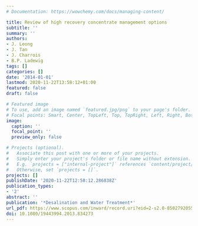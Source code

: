 ```yaml
---
# Documentation: https://wowchemy.com/docs/managing-content/

title: Review of high recovery concentrate management options
subtitle: ''
summary: ''
authors:
- J. Leong
- J. Tan
- J. Charrois
- B.P. Ladewig
tags: []
categories: []
date: '2014-01-01'
lastmod: 2020-11-22T13:58:12+01:00
featured: false
draft: false

# Featured image
# To use, add an image named `featured.jpg/png` to your page's folder.
# Focal points: Smart, Center, TopLeft, Top, TopRight, Left, Right, BottomLeft, Bottom, BottomRight.
image:
  caption: ''
  focal_point: ''
  preview_only: false

# Projects (optional).
#   Associate this post with one or more of your projects.
#   Simply enter your project's folder or file name without extension.
#   E.g. `projects = ["internal-project"]` references `content/project/deep-learning/index.md`.
#   Otherwise, set `projects = []`.
projects: []
publishDate: '2020-11-22T12:58:12.286838Z'
publication_types:
- '2'
abstract: ''
publication: '*Desalination and Water Treatment*'
url_pdf: https://www.scopus.com/inward/record.uri?eid=2-s2.0-85027920552&doi=10.1080%2f19443994.2013.834273&partnerID=40&md5=2c979b72f3ef0bfbdf8c057947ac1622
doi: 10.1080/19443994.2013.834273
---
```


